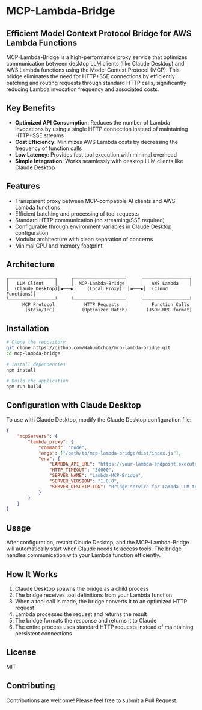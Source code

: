 # MCP-Lambda-Bridge

## Efficient Model Context Protocol Bridge for AWS Lambda Functions

MCP-Lambda-Bridge is a high-performance proxy service that optimizes communication between desktop LLM clients (like Claude Desktop) and AWS Lambda functions using the Model Context Protocol (MCP). This bridge eliminates the need for HTTP+SSE connections by efficiently batching and routing requests through standard HTTP calls, significantly reducing Lambda invocation frequency and associated costs.

## Key Benefits

- **Optimized API Consumption**: Reduces the number of Lambda invocations by using a single HTTP connection instead of maintaining HTTP+SSE streams
- **Cost Efficiency**: Minimizes AWS Lambda costs by decreasing the frequency of function calls
- **Low Latency**: Provides fast tool execution with minimal overhead
- **Simple Integration**: Works seamlessly with desktop LLM clients like Claude Desktop

## Features

- Transparent proxy between MCP-compatible AI clients and AWS Lambda functions
- Efficient batching and processing of tool requests
- Standard HTTP communication (no streaming/SSE required)
- Configurable through environment variables in Claude Desktop configuration
- Modular architecture with clean separation of concerns
- Minimal CPU and memory footprint

## Architecture

```
┌─────────────────┐     ┌───────────────────┐     ┌─────────────────┐
│   LLM Client    │     │  MCP-Lambda-Bridge│     │   AWS Lambda    │
│  (Claude Desktop)│◄───►│    (Local Proxy)  │◄───►│  (Cloud Functions)│
└─────────────────┘     └───────────────────┘     └─────────────────┘
      MCP Protocol           HTTP Requests            Function Calls
       (stdio/IPC)          (Optimized Batch)       (JSON-RPC format)
```

## Installation

```bash
# Clone the repository
git clone https://github.com/NahumOchoa/mcp-lambda-bridge.git
cd mcp-lambda-bridge

# Install dependencies
npm install

# Build the application
npm run build
```

## Configuration with Claude Desktop

To use with Claude Desktop, modify the Claude Desktop configuration file:

```json
{
    "mcpServers": {
        "lambda_proxy": {
            "command": "node",
            "args": ["/path/to/mcp-lambda-bridge/dist/index.js"],
            "env": {
                "LAMBDA_API_URL": "https://your-lambda-endpoint.execute-api.region.amazonaws.com/stage",
                "HTTP_TIMEOUT": "30000",
                "SERVER_NAME": "Lambda-MCP-Bridge",
                "SERVER_VERSION": "1.0.0",
                "SERVER_DESCRIPTION": "Bridge service for Lambda LLM tools"
            }
        }
    }
}
```

## Usage

After configuration, restart Claude Desktop, and the MCP-Lambda-Bridge will automatically start when Claude needs to access tools. The bridge handles communication with your Lambda function efficiently.

## How It Works

1. Claude Desktop spawns the bridge as a child process
2. The bridge receives tool definitions from your Lambda function
3. When a tool call is made, the bridge converts it to an optimized HTTP request
4. Lambda processes the request and returns the result
5. The bridge formats the response and returns it to Claude
6. The entire process uses standard HTTP requests instead of maintaining persistent connections

## License

MIT

## Contributing

Contributions are welcome! Please feel free to submit a Pull Request. 
